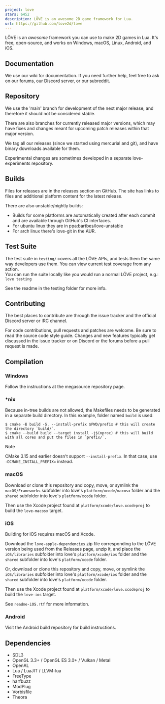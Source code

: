 ```yaml
---
project: love
stars: 6452
description: LÖVE is an awesome 2D game framework for Lua.
url: https://github.com/love2d/love
---
```


LÖVE is an _awesome_ framework you can use to make 2D games in Lua. It's free, open-source, and works on Windows, macOS, Linux, Android, and iOS.

Documentation
-------------

We use our wiki for documentation. If you need further help, feel free to ask on our forums, our Discord server, or our subreddit.

Repository
----------

We use the 'main' branch for development of the next major release, and therefore it should not be considered stable.

There are also branches for currently released major versions, which may have fixes and changes meant for upcoming patch releases within that major version.

We tag all our releases (since we started using mercurial and git), and have binary downloads available for them.

Experimental changes are sometimes developed in a separate love-experiments repository.

Builds
------

Files for releases are in the releases section on GitHub. The site has links to files and additional platform content for the latest release.

There are also unstable/nightly builds:

-   Builds for some platforms are automatically created after each commit and are available through GitHub's CI interfaces.
-   For ubuntu linux they are in ppa:bartbes/love-unstable
-   For arch linux there's love-git in the AUR.

Test Suite
----------

The test suite in `testing/` covers all the LÖVE APIs, and tests them the same way developers use them. You can view current test coverage from any action.  
You can run the suite locally like you would run a normal LÖVE project, e.g.:  
`love testing`

See the readme in the testing folder for more info.

Contributing
------------

The best places to contribute are through the issue tracker and the official Discord server or IRC channel.

For code contributions, pull requests and patches are welcome. Be sure to read the source code style guide. Changes and new features typically get discussed in the issue tracker or on Discord or the forums before a pull request is made.

Compilation
-----------

### Windows

Follow the instructions at the megasource repository page.

### \*nix

Because in-tree builds are not allowed, the Makefiles needs to be generated in a separate build directory. In this example, folder named `build` is used:

```
$ cmake -B build -S. --install-prefix $PWD/prefix # this will create the directory `build/`.
$ cmake --build build --target install -j$(nproc) # this will build with all cores and put the files in `prefix/`.
```

Note

CMake 3.15 and earlier doesn't support `--install-prefix`. In that case, use `-DCMAKE_INSTALL_PREFIX=` instead.

### macOS

Download or clone this repository and copy, move, or symlink the `macOS/Frameworks` subfolder into love's `platform/xcode/macosx` folder and the `shared` subfolder into love's `platform/xcode` folder.

Then use the Xcode project found at `platform/xcode/love.xcodeproj` to build the `love-macosx` target.

### iOS

Building for iOS requires macOS and Xcode.

Download the `love-apple-dependencies` zip file corresponding to the LÖVE version being used from the Releases page, unzip it, and place the `iOS/libraries` subfolder into love's `platform/xcode/ios` folder and the `shared` subfolder into love's `platform/xcode` folder.

Or, download or clone this repository and copy, move, or symlink the `iOS/libraries` subfolder into love's `platform/xcode/ios` folder and the `shared` subfolder into love's `platform/xcode` folder.

Then use the Xcode project found at `platform/xcode/love.xcodeproj` to build the `love-ios` target.

See `readme-iOS.rtf` for more information.

### Android

Visit the Android build repository for build instructions.

Dependencies
------------

-   SDL3
-   OpenGL 3.3+ / OpenGL ES 3.0+ / Vulkan / Metal
-   OpenAL
-   Lua / LuaJIT / LLVM-lua
-   FreeType
-   harfbuzz
-   ModPlug
-   Vorbisfile
-   Theora
